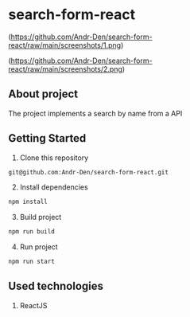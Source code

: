 # search-form-react

(https://github.com/Andr-Den/search-form-react/raw/main/screenshots/1.png)

(https://github.com/Andr-Den/search-form-react/raw/main/screenshots/2.png)


## About project
The project implements a search by name from a API

## Getting Started

1. Clone this repository

```bash
git@github.com:Andr-Den/search-form-react.git
```

2. Install dependencies

```bash
npm install
```

3. Build project

```bash
npm run build
```

4. Run project

```bash
npm run start
```

## Used technologies

1. ReactJS